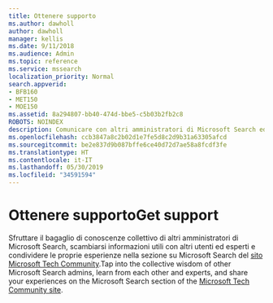```yaml
---
title: Ottenere supporto
ms.author: dawholl
author: dawholl
manager: kellis
ms.date: 9/11/2018
ms.audience: Admin
ms.topic: reference
ms.service: mssearch
localization_priority: Normal
search.appverid:
- BFB160
- MET150
- MOE150
ms.assetid: 8a294807-bb40-474d-bbe5-c5b03b2fb2c8
ROBOTS: NOINDEX
description: Comunicare con altri amministratori di Microsoft Search ed esperti della community tecnica
ms.openlocfilehash: ccb3847a8c2b02d1e7fe5d8c2d9b31a63305afcd
ms.sourcegitcommit: be2e837d9b087bffe6ce40d72d7ae58a8fcdf3fe
ms.translationtype: HT
ms.contentlocale: it-IT
ms.lasthandoff: 05/30/2019
ms.locfileid: "34591594"
---
```

# <a name="get-support"></a><span data-ttu-id="3e62d-103">Ottenere supporto</span><span class="sxs-lookup"><span data-stu-id="3e62d-103">Get support</span></span>

<span data-ttu-id="3e62d-104">Sfruttare il bagaglio di conoscenze collettivo di altri amministratori di Microsoft Search, scambiarsi informazioni utili con altri utenti ed esperti e condividere le proprie esperienze nella sezione su Microsoft Search del [sito Microsoft Tech Community](https://techcommunity.microsoft.com/t5/Microsoft-Search/ct-p/MicrosoftSearch).</span><span class="sxs-lookup"><span data-stu-id="3e62d-104">Tap into the collective wisdom of other Microsoft Search admins, learn from each other and experts, and share your experiences on the Microsoft Search section of the [Microsoft Tech Community site](https://techcommunity.microsoft.com/t5/Microsoft-Search/ct-p/MicrosoftSearch).</span></span>

  

